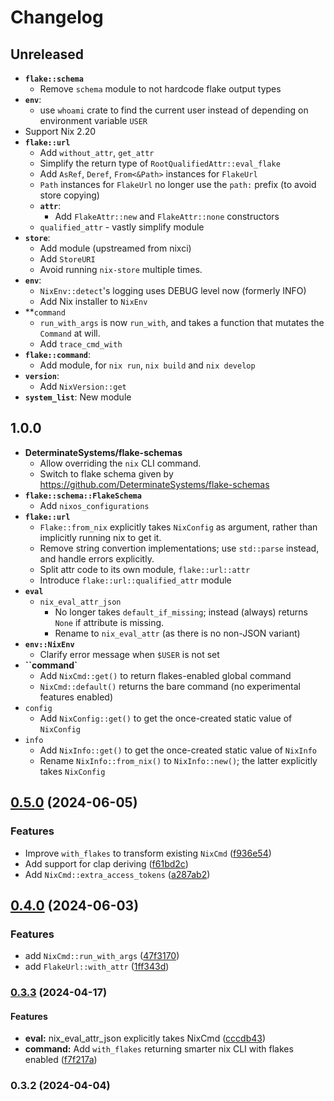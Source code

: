# Changelog

## Unreleased
- **`flake::schema`**
  - Remove `schema` module to not hardcode flake output types
- **`env`**:
  - use `whoami` crate to find the current user instead of depending on environment variable `USER`
- Support Nix 2.20
- **`flake::url`**
  - Add `without_attr`, `get_attr`
  - Simplify the return type of `RootQualifiedAttr::eval_flake`
  - Add `AsRef`, `Deref`, `From<&Path>` instances for `FlakeUrl`
  - `Path` instances for `FlakeUrl` no longer use the `path:` prefix (to avoid store copying)
  - **`attr`**:
    - Add `FlakeAttr::new` and `FlakeAttr::none` constructors
  - `qualified_attr` - vastly simplify module
- **`store`**:
  - Add module (upstreamed from nixci)
  - Add `StoreURI`
  - Avoid running `nix-store` multiple times.
- **`env`**:
  - `NixEnv::detect`'s logging uses DEBUG level now (formerly INFO)
  - Add Nix installer to `NixEnv`
- **`command`
  - `run_with_args` is now `run_with`, and takes a function that mutates the `Command` at will.
  - Add `trace_cmd_with`
- **`flake::command`**:
  - Add module, for `nix run`, `nix build` and `nix develop`
- **`version`**:
  - Add `NixVersion::get`
- **`system_list`**: New module

## 1.0.0

- **DeterminateSystems/flake-schemas**
  - Allow overriding the `nix` CLI command.
  - Switch to flake schema given by <https://github.com/DeterminateSystems/flake-schemas>
- **`flake::schema::FlakeSchema`**
  - Add `nixos_configurations`
- **`flake::url`**
  - `Flake::from_nix` explicitly takes `NixConfig` as argument, rather than implicitly running nix to get it.
  - Remove string convertion implementations; use `std::parse` instead, and handle errors explicitly.
  - Split attr code to its own module, `flake::url::attr`
  - Introduce `flake::url::qualified_attr` module
- **`eval`**
  - `nix_eval_attr_json`
    - No longer takes `default_if_missing`; instead (always) returns `None` if attribute is missing.
    - Rename to `nix_eval_attr` (as there is no non-JSON variant)
- **`env::NixEnv`**
  - Clarify error message when `$USER` is not set
- **``command`**
  - Add `NixCmd::get()` to return flakes-enabled global command
  - `NixCmd::default()` returns the bare command (no experimental features enabled)
- ``config``
  - Add `NixConfig::get()` to get the once-created static value of `NixConfig`
- `info`
  - Add `NixInfo::get()` to get the once-created static value of `NixInfo`
  - Rename `NixInfo::from_nix()` to `NixInfo::new()`; the latter explicitly takes `NixConfig`

## [0.5.0](https://github.com/juspay/nix-rs/compare/0.4.0...0.5.0) (2024-06-05)

### Features

- Improve `with_flakes` to transform existing `NixCmd`
([f936e54](https://github.com/juspay/nix-rs/commit/f936e5401d1bc9b82084cf7b49402a5ee1a3b733))
- Add support for clap deriving
([f61bd2c](https://github.com/juspay/nix-rs/commit/f61bd2c740a23a10bbb89dfbd3b77fd4b2a49bac))
- Add `NixCmd::extra_access_tokens`
([a287ab2](https://github.com/juspay/nix-rs/commit/a287ab2ad2d21db6ac89e4ce94c55446a02af241))

## [0.4.0](https://github.com/juspay/nix-rs/compare/0.3.3...0.4.0) (2024-06-03)

### Features

- add `NixCmd::run_with_args`
([47f3170](https://github.com/juspay/nix-rs/commit/47f3170d57b72089eb977620217613571c52f456))
- add `FlakeUrl::with_attr`
([1ff343d](https://github.com/juspay/nix-rs/commit/1ff343d25f1a633c3caf2d6f723bbd1c9e352cbc))

### [0.3.3](https://github.com/juspay/nix-rs/compare/0.3.2...0.3.3) (2024-04-17)

#### Features

- **eval:** nix_eval_attr_json explicitly takes NixCmd
([cccdb43](https://github.com/juspay/nix-rs/commit/cccdb437f4f2b31d32778e9cf3de2ab1a61d9331))
- **command:** Add `with_flakes` returning smarter nix CLI with flakes enabled
([f7f217a](https://github.com/juspay/nix-rs/commit/f7f217a12acefc3992b5ff8ba59d861f5cc2abcb))

### 0.3.2 (2024-04-04)
